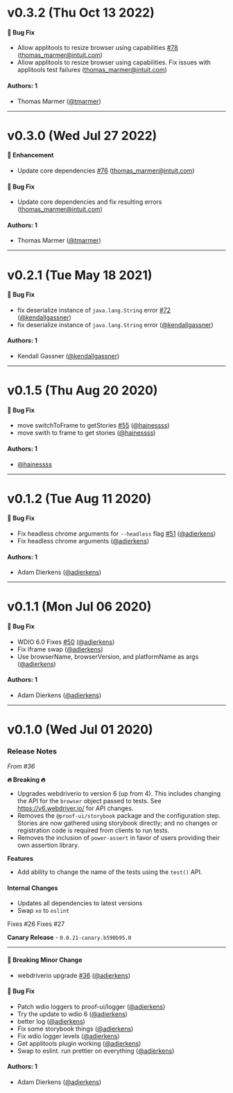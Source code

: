 # v0.3.2 (Thu Oct 13 2022)

#### 🐛 Bug Fix

- Allow applitools to resize browser using capabilities [#78](https://github.com/intuit/proof/pull/78) (thomas_marmer@intuit.com)
- Allow applitools to resize browser using capabilities. Fix issues with applitools test failures (thomas_marmer@intuit.com)

#### Authors: 1

- Thomas Marmer ([@tmarmer](https://github.com/tmarmer))

---

# v0.3.0 (Wed Jul 27 2022)

#### 🚀 Enhancement

- Update core dependencies [#76](https://github.com/intuit/proof/pull/76) (thomas_marmer@intuit.com)

#### 🐛 Bug Fix

- Update core dependencies and fix resulting errors (thomas_marmer@intuit.com)

#### Authors: 1

- Thomas Marmer ([@tmarmer](https://github.com/tmarmer))

---

# v0.2.1 (Tue May 18 2021)

#### 🐛 Bug Fix

- fix deserialize instance of `java.lang.String` error [#72](https://github.com/intuit/proof/pull/72) ([@kendallgassner](https://github.com/kendallgassner))
- fix deserialize instance of `java.lang.String` error ([@kendallgassner](https://github.com/kendallgassner))

#### Authors: 1

- Kendall Gassner ([@kendallgassner](https://github.com/kendallgassner))

---

# v0.1.5 (Thu Aug 20 2020)

#### 🐛 Bug Fix

- move switchToFrame to getStories [#55](https://github.com/intuit/proof/pull/55) ([@hainessss](https://github.com/hainessss))
- move swith to frame to get stories ([@hainessss](https://github.com/hainessss))

#### Authors: 1

- [@hainessss](https://github.com/hainessss)

---

# v0.1.2 (Tue Aug 11 2020)

#### 🐛 Bug Fix

- Fix headless chrome arguments for `--headless` flag [#51](https://github.com/intuit/proof/pull/51) ([@adierkens](https://github.com/adierkens))
- Fix headless chrome arguments ([@adierkens](https://github.com/adierkens))

#### Authors: 1

- Adam Dierkens ([@adierkens](https://github.com/adierkens))

---

# v0.1.1 (Mon Jul 06 2020)

#### 🐛 Bug Fix

- WDIO 6.0 Fixes [#50](https://github.com/intuit/proof/pull/50) ([@adierkens](https://github.com/adierkens))
- Fix iframe swap ([@adierkens](https://github.com/adierkens))
- Use browserName, browserVersion, and platformName as args ([@adierkens](https://github.com/adierkens))

#### Authors: 1

- Adam Dierkens ([@adierkens](https://github.com/adierkens))

---

# v0.1.0 (Wed Jul 01 2020)

### Release Notes

_From #36_

**🔥 Breaking 🔥**
* Upgrades webdriverio to version 6 (up from 4). This includes changing the API for the `browser` object passed to tests. See https://v6.webdriver.io/ for API changes. 
* Removes the `@proof-ui/storybook` package and the configuration step. Stories are now gathered using storybook directly; and no changes or registration code is required from clients to run tests.
* Removes the inclusion of `power-assert` in favor of users providing their own assertion library. 

**Features**

* Add ability to change the name of the tests using the `test()` API. 


#### Internal Changes

- Updates all dependencies to latest versions
- Swap `xo` to `eslint`

Fixes #26 
Fixes #27

**Canary Release** - `0.0.21-canary.b590b95.0`

---

#### 🔨 Breaking Minor Change

- webdriverio upgrade [#36](https://github.com/intuit/proof/pull/36) ([@adierkens](https://github.com/adierkens))

#### 🐛 Bug Fix

- Patch wdio loggers to proof-ui/logger ([@adierkens](https://github.com/adierkens))
- Try the update to wdio 6 ([@adierkens](https://github.com/adierkens))
- better log ([@adierkens](https://github.com/adierkens))
- Fix some storybook things ([@adierkens](https://github.com/adierkens))
- Fix wdio logger levels ([@adierkens](https://github.com/adierkens))
- Get applitools plugin working ([@adierkens](https://github.com/adierkens))
- Swap to eslint. run prettier on everything ([@adierkens](https://github.com/adierkens))

#### Authors: 1

- Adam Dierkens ([@adierkens](https://github.com/adierkens))
